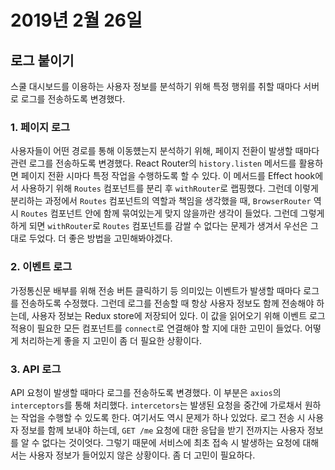 # 2019년 2월 26일

## 로그 붙이기

스쿨 대시보드를 이용하는 사용자 정보를 분석하기 위해 특정 행위를 취할 때마다 서버로 로그를 전송하도록 변경했다.

### 1. 페이지 로그

사용자들이 어떤 경로를 통해 이동헀는지 분석하기 위해, 페이지 전환이 발생할 때마다 관련 로그를 전송하도록 변경했다. React Router의 `history.listen` 메서드를 활용하면 페이지 전환 시마다 특정 작업을 수행하도록 할 수 있다. 이 메서드를 Effect hook에서 사용하기 위해 `Routes` 컴포넌트를 분리 후 `withRouter`로 랩핑했다. 그런데 이렇게 분리하는 과정에서 `Routes` 컴포넌트의 역할과 책임을 생각했을 때, `BrowserRouter` 역시 `Routes` 컴포넌트 안에 함께 묶여있는게 맞지 않을까란 생각이 들었다. 그런데 그렇게 하게 되면 `withRouter`로 `Routes` 컴포넌트를 감쌀 수 없다는 문제가 생겨서 우선은 그대로 두었다. 더 좋은 방법을 고민해봐야겠다.

### 2. 이벤트 로그

가정통신문 배부를 위해 전송 버튼 클릭하기 등 의미있는 이벤트가 발생할 때마다 로그를 전송하도록 수정했다. 그런데 로그를 전송할 때 항상 사용자 정보도 함께 전송해야 하는데, 사용자 정보는 Redux store에 저장되어 있다. 이 값을 읽어오기 위해 이벤트 로그 적용이 필요한 모든 컴포넌트를 `connect`로 연결해야 할 지에 대한 고민이 들었다. 어떻게 처리하는게 좋을 지 고민이 좀 더 필요한 상황이다.

### 3. API 로그

API 요청이 발생할 때마다 로그를 전송하도록 변경했다. 이 부분은 `axios`의 `interceptors`를 통해 처리했다. `intercetors`는 발생된 요청을 중간에 가로채서 원하는 작업을 수행할 수 있도록 한다. 여기서도 역시 문제가 하나 있었다. 로그 전송 시 사용자 정보를 함께 보내야 하는데, `GET /me` 요청에 대한 응답을 받기 전까지는 사용자 정보를 알 수 없다는 것이엇다. 그렇기 때문에 서비스에 최초 접속 시 발생하는 요청에 대해서는 사용자 정보가 들어있지 않은 상황이다. 좀 더 고민이 필요하다.
